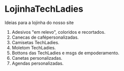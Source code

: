 # LojinhaTechLadies
Ideias para a lojinha do nosso site
1. Adesivos "em relevo", coloridos e recortados.
2. Canecas de cafépersonalizadas.
3. Camisetas TechLadies.
4. Moletom TechLadies.
5.  Bottons das TechLadies e msgs de empoderamento.
6. Canetas personalizadas.
7.  Agendas personalizadas.
